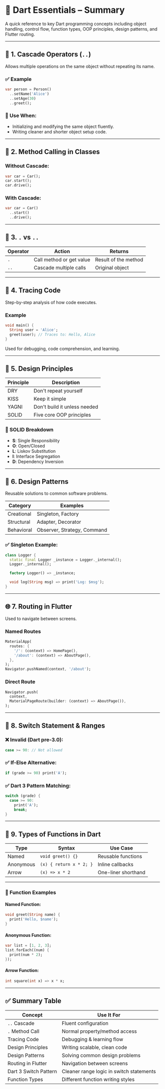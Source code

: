 # 📘 Dart Essentials – Summary

A quick reference to key Dart programming concepts including object handling, control flow, function types, OOP principles, design patterns, and Flutter routing.

---

## 🚀 1. Cascade Operators (`..`)

Allows multiple operations on the same object without repeating its name.

### ✅ Example

```dart
var person = Person()
  ..setName('Alice')
  ..setAge(30)
  ..greet();
```

### 🔹 Use When:

* Initializing and modifying the same object fluently.
* Writing cleaner and shorter object setup code.

---

## 🧱 2. Method Calling in Classes

### Without Cascade:

```dart
var car = Car();
car.start();
car.drive();
```

### With Cascade:

```dart
var car = Car()
  ..start()
  ..drive();
```

---

## 🔄 3. `.` vs `..`

| Operator | Action                   | Returns              |
| -------- | ------------------------ | -------------------- |
| `.`      | Call method or get value | Result of the method |
| `..`     | Cascade multiple calls   | Original object      |

---

## 🧠 4. Tracing Code

Step-by-step analysis of how code executes.

### Example

```dart
void main() {
  String user = 'Alice';
  greet(user); // Traces to: Hello, Alice
}
```

Used for debugging, code comprehension, and learning.

---

## 🧭 5. Design Principles

| Principle | Description                  |
| --------- | ---------------------------- |
| DRY       | Don't repeat yourself        |
| KISS      | Keep it simple               |
| YAGNI     | Don't build it unless needed |
| SOLID     | Five core OOP principles     |

### 🔹 SOLID Breakdown

* **S**: Single Responsibility
* **O**: Open/Closed
* **L**: Liskov Substitution
* **I**: Interface Segregation
* **D**: Dependency Inversion

---

## 🧩 6. Design Patterns

Reusable solutions to common software problems.

| Category   | Examples                    |
| ---------- | --------------------------- |
| Creational | Singleton, Factory          |
| Structural | Adapter, Decorator          |
| Behavioral | Observer, Strategy, Command |

### ✅ Singleton Example:

```dart
class Logger {
  static final Logger _instance = Logger._internal();
  Logger._internal();

  factory Logger() => _instance;

  void log(String msg) => print('Log: $msg');
}
```

---

## 🌐 7. Routing in Flutter

Used to navigate between screens.

### Named Routes

```dart
MaterialApp(
  routes: {
    '/': (context) => HomePage(),
    '/about': (context) => AboutPage(),
  },
);
Navigator.pushNamed(context, '/about');
```

### Direct Route

```dart
Navigator.push(
  context,
  MaterialPageRoute(builder: (context) => AboutPage()),
);
```

---

## 🎯 8. Switch Statement & Ranges

### ❌ Invalid (Dart pre-3.0):

```dart
case >= 90: // Not allowed
```

### ✅ If-Else Alternative:

```dart
if (grade >= 90) print('A');
```

### ✅ Dart 3 Pattern Matching:

```dart
switch (grade) {
  case >= 90:
    print('A');
    break;
}
```

---

## 🔧 9. Types of Functions in Dart

| Type      | Syntax                  | Use Case            |
| --------- | ----------------------- | ------------------- |
| Named     | `void greet() {}`       | Reusable functions  |
| Anonymous | `(x) { return x * 2; }` | Inline callbacks    |
| Arrow     | `(x) => x * 2`          | One-liner shorthand |

---

### 📌 Function Examples

#### Named Function:

```dart
void greet(String name) {
  print('Hello, $name');
}
```

#### Anonymous Function:

```dart
var list = [1, 2, 3];
list.forEach((num) {
  print(num * 2);
});
```

#### Arrow Function:

```dart
int square(int x) => x * x;
```

---

## ✅ Summary Table

| Concept               | Use It For                               |
| --------------------- | ---------------------------------------- |
| `..` Cascade          | Fluent configuration                     |
| `.` Method Call       | Normal property/method access            |
| Tracing Code          | Debugging & learning flow                |
| Design Principles     | Writing scalable, clean code             |
| Design Patterns       | Solving common design problems           |
| Routing in Flutter    | Navigation between screens               |
| Dart 3 Switch Pattern | Cleaner range logic in switch statements |
| Function Types        | Different function writing styles        |


